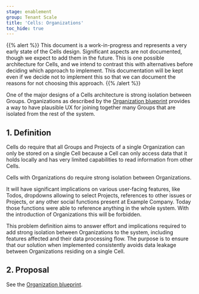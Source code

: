```yaml
---
stage: enablement
group: Tenant Scale
title: 'Cells: Organizations'
toc_hide: true
---
```


{{% alert %}}
This document is a work-in-progress and represents a very early state of the
Cells design. Significant aspects are not documented, though we expect to add
them in the future. This is one possible architecture for Cells, and we intend to
contrast this with alternatives before deciding which approach to implement.
This documentation will be kept even if we decide not to implement this so that
we can document the reasons for not choosing this approach.
{{% /alert %}}

One of the major designs of a Cells architecture is strong isolation between Groups.
Organizations as described by the [Organization blueprint](../../organization/) provides a way to have plausible UX for joining together many Groups that are isolated from the rest of the system.

## 1. Definition

Cells do require that all Groups and Projects of a single Organization can only be stored on a single Cell because a Cell can only access data that it holds locally and has very limited capabilities to read information from other Cells.

Cells with Organizations do require strong isolation between Organizations.

It will have significant implications on various user-facing features, like Todos, dropdowns allowing to select Projects, references to other issues or Projects, or any other social functions present at Example Company.
Today those functions were able to reference anything in the whole system.
With the introduction of Organizations this will be forbidden.

This problem definition aims to answer effort and implications required to add strong isolation between Organizations to the system, including features affected and their data processing flow.
The purpose is to ensure that our solution when implemented consistently avoids data leakage between Organizations residing on a single Cell.

## 2. Proposal

See the [Organization blueprint](../../organization/).
